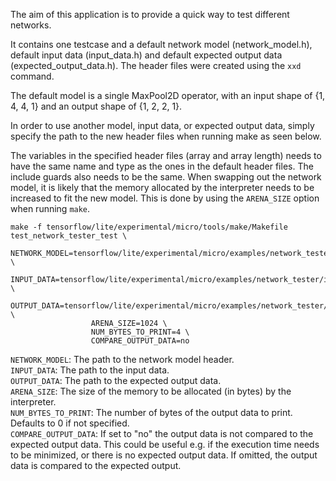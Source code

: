 The aim of this application is to provide a quick way to test different
networks.

It contains one testcase and a default network model (network_model.h), default
input data (input_data.h) and default expected output data
(expected_output_data.h). The header files were created using the `xxd` command.

The default model is a single MaxPool2D operator, with an input shape of {1, 4,
4, 1} and an output shape of {1, 2, 2, 1}.

In order to use another model, input data, or expected output data, simply
specify the path to the new header files when running make as seen below.

The variables in the specified header files (array and array length) needs to
have the same name and type as the ones in the default header files. The include
guards also needs to be the same. When swapping out the network model, it is
likely that the memory allocated by the interpreter needs to be increased to fit
the new model. This is done by using the `ARENA_SIZE` option when running
`make`.

```
make -f tensorflow/lite/experimental/micro/tools/make/Makefile test_network_tester_test \
                  NETWORK_MODEL=tensorflow/lite/experimental/micro/examples/network_tester/network_model.h \
                  INPUT_DATA=tensorflow/lite/experimental/micro/examples/network_tester/input_data.h \
                  OUTPUT_DATA=tensorflow/lite/experimental/micro/examples/network_tester/expected_output_data.h \
                  ARENA_SIZE=1024 \
                  NUM_BYTES_TO_PRINT=4 \
                  COMPARE_OUTPUT_DATA=no
```

`NETWORK_MODEL`: The path to the network model header. \
`INPUT_DATA`: The path to the input data. \
`OUTPUT_DATA`: The path to the expected output data. \
`ARENA_SIZE`: The size of the memory to be allocated (in bytes) by the
interpreter. \
`NUM_BYTES_TO_PRINT`: The number of bytes of the output data to print. \
Defaults to 0 if not specified. \
`COMPARE_OUTPUT_DATA`: If set to "no" the output data is not compared to the
expected output data. This could be useful e.g. if the execution time needs to
be minimized, or there is no expected output data. If omitted, the output data
is compared to the expected output.
